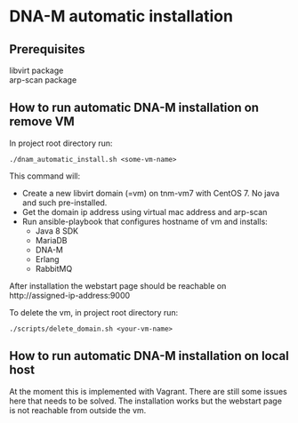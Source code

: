 # DNA-M automatic installation
## Prerequisites
libvirt package  
arp-scan package
## How to run automatic DNA-M installation on remove VM
In project root directory run:
```shell
./dnam_automatic_install.sh <some-vm-name>
``` 
This command will:  
- Create a new libvirt domain (=vm) on tnm-vm7 with CentOS 7. No java and such pre-installed.  
- Get the domain ip address using virtual mac address and arp-scan  
- Run ansible-playbook that configures hostname of vm and installs:     
  - Java 8 SDK
  - MariaDB
  - DNA-M
  - Erlang
  - RabbitMQ  
  
After installation the webstart page should be reachable on  
http://assigned-ip-address:9000    
  
To delete the vm, in project root directory run:
```shell
./scripts/delete_domain.sh <your-vm-name>
```
## How to run automatic DNA-M installation on local host
At the moment this is implemented with Vagrant. There are still some issues here that needs to be
solved. The installation works but the webstart page is not reachable from outside the vm.

